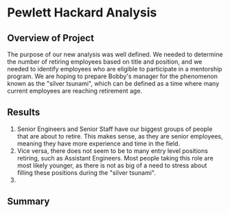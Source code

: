 # Pewlett Hackard Analysis

## Overview of Project
The purpose of our new analysis was well defined. We needed to determine the number of retiring employees based on title and position, and we needed to identify employees who are eligible to participate in a mentorship program. We are hoping to prepare Bobby's manager for the phenomenon known as the "silver tsunami", which can be defined as a time where many current employees are reaching retirement age.


## Results
1. Senior Engineers and Senior Staff have our biggest groups of people that are about to retire. This makes sense, as they are senior employees, meaning they have more experience and time in the field.
2. Vice versa, there does not seem to be to many entry level positions retiring, such as Assistant Engineers. Most people taking this role are most likely younger, as there is not as big of a need to stress about filling these positions during the "silver tsunami".
3. 


## Summary

